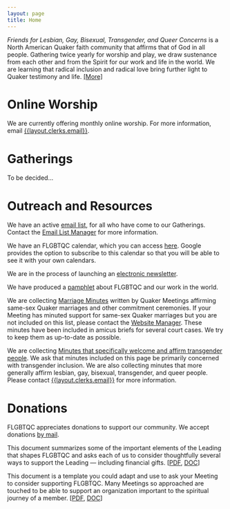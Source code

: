 ```yaml
---
layout: page
title: Home
---
```


_Friends for Lesbian, Gay, Bisexual, Transgender, and Queer Concerns_ is a North American Quaker faith community that affirms that of God in all people. Gathering twice yearly for worship and play, we draw sustenance from each other and from the Spirit for our work and life in the world. We are learning that radical inclusion and radical love bring further light to Quaker testimony and life. [[More]](/about)

# Online Worship
We are currently offering monthly online worship. For more information, email [{{layout.clerks.email}}](mailto:{{layout.clerks.email}}).

# Gatherings

To be decided...

# Outreach and Resources
We have an active [email list](/resources#listserv), for all who have come to our Gatherings. Contact the [Email List Manager](mailto:{{layout.email_list_manager.email}}) for more information.

We have an FLGBTQC calendar, which you can access [here](https://tinyurl.com/flgbtqc-calendar-view). Google provides the option to subscribe to this calendar so that you will be able to see it with your own calendars.

We are in the process of launching an [electronic newsletter](/resources#newsletter).

We have produced a [pamphlet](/resources#pamphlet) about FLGBTQC and our work in the world.

We are collecting [Marriage Minutes](/resources#marriageminutes) written by Quaker Meetings affirming same-sex Quaker marriages and other commitment ceremonies.  If your Meeting has minuted support for same-sex Quaker marriages but you are not included on this list, please contact the [Website Manager](mailto:{{layout.website_manager.email}}). These minutes have been included in amicus briefs for several court cases. We try to keep them as up-to-date as possible.

We are collecting [Minutes that specifically welcome and affirm transgender people](/resources#transminutes). We ask that minutes included on this page be primarily concerned with transgender inclusion.  We are also collecting minutes that more generally affirm lesbian, gay, bisexual, transgender, and queer people. Please contact [{{layout.clerks.email}}](mailto:{{layout.clerks.email}}) for more information.
    
# Donations
FLGBTQC appreciates donations to support our community.  We accept donations [by mail](/donate).

This document summarizes some of the important elements of the Leading that shapes FLGBTQC and asks each of us to consider thoughtfully several ways to support the Leading &mdash; including financial gifts. [[PDF](/docs/donate/2009AppealActionFinances.pdf), [DOC](/docs/donate/2009AppealActionFinances.doc)]

This document is a template you could adapt and use to ask your Meeting to consider supporting FLGBTQC. Many Meetings so approached are touched to be able to support an organization important to the spiritual journey of a member. [[PDF](/docs/donate/2009MeetingRequest.pdf), [DOC](/docs/donate/2009MeetingRequest.doc)]
